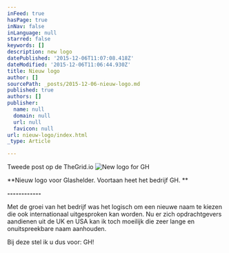 ```yaml
---
inFeed: true
hasPage: true
inNav: false
inLanguage: null
starred: false
keywords: []
description: new logo
datePublished: '2015-12-06T11:07:08.418Z'
dateModified: '2015-12-06T11:06:44.930Z'
title: Nieuw logo
author: []
sourcePath: _posts/2015-12-06-nieuw-logo.md
published: true
authors: []
publisher:
  name: null
  domain: null
  url: null
  favicon: null
url: nieuw-logo/index.html
_type: Article

---
```

Tweede post op de TheGrid.io
![New logo for GH](https://the-grid-user-content.s3-us-west-2.amazonaws.com/082d45fa-7779-42d0-8cdf-6b3d90b6ec6b.png)

**Nieuw logo voor Glashelder. Voortaan heet het bedrijf GH. **

**------------**

Met de groei van het bedrijf was het logisch om een nieuwe naam te kiezen die ook internationaal uitgesproken kan worden. Nu er zich opdrachtgevers aandienen uit de UK en USA kan ik toch moeilijk die zeer lange en onuitspreekbare naam aanhouden. 

Bij deze stel ik u dus voor: GH!